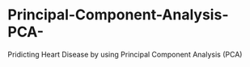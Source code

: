# Principal-Component-Analysis-PCA-
Pridicting Heart Disease by using Principal Component Analysis (PCA)
